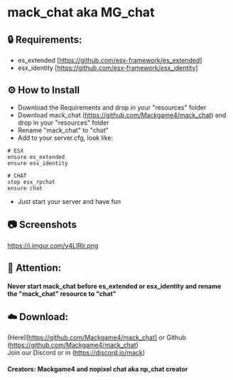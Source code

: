# mack_chat aka MG_chat

## 🔒 Requirements:  
- es_extended [https://github.com/esx-framework/es_extended]  
- esx_identity [https://github.com/esx-framework/esx_identity]  

## ⚙️ How to Install  
- Download the Requirements and drop in your "resources" folder  
- Download mack_chat (https://github.com/Mackgame4/mack_chat) and drop in your "resources" folder  
- Rename "mack_chat" to "chat"  
- Add to your server.cfg, look like:  
```
# ESX
ensure es_extended
ensure esx_identity

# CHAT
stop esx_rpchat
ensure chat
```
- Just start your server and have fun  

## 📷 Screenshots  
https://i.imgur.com/y4LIRlr.png

## 🔖 Attention:  
#### Never start mack_chat before es_extended or esx_identity and rename the "mack_chat" resource to "chat"  

## ☁️ Download:  
(Here)[https://github.com/Mackgame4/mack_chat] or Github (https://github.com/Mackgame4/mack_chat)  
Join our Discord or in (https://discord.io/mack)  
#### Creators: Mackgame4 and nopixel chat aka np_chat creator
